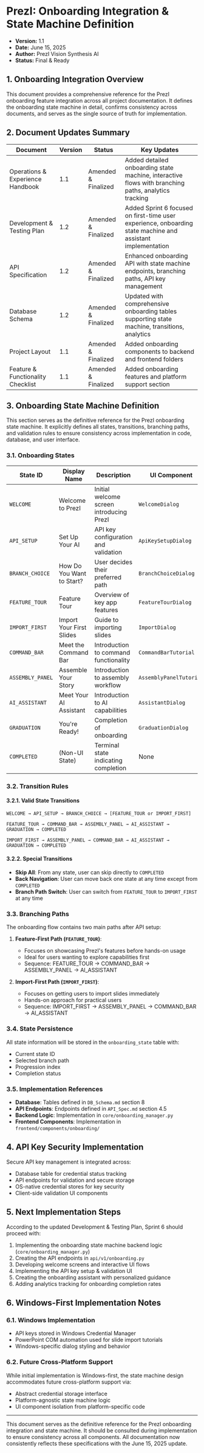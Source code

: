 # PrezI: Onboarding Integration & State Machine Definition

*   **Version:** 1.1
*   **Date:** June 15, 2025
*   **Author:** PrezI Vision Synthesis AI
*   **Status:** Final & Ready

## 1. Onboarding Integration Overview

This document provides a comprehensive reference for the PrezI onboarding feature integration across all project documentation. It defines the onboarding state machine in detail, confirms consistency across documents, and serves as the single source of truth for implementation.

## 2. Document Updates Summary

| Document | Version | Status | Key Updates |
|----------|---------|--------|-------------|
| Operations & Experience Handbook | 1.1 | Amended & Finalized | Added detailed onboarding state machine, interactive flows with branching paths, analytics tracking |
| Development & Testing Plan | 1.2 | Amended & Finalized | Added Sprint 6 focused on first-time user experience, onboarding state machine and assistant implementation |
| API Specification | 1.2 | Amended & Finalized | Enhanced onboarding API with state machine endpoints, branching paths, API key management |
| Database Schema | 1.2 | Amended & Finalized | Updated with comprehensive onboarding tables supporting state machine, transitions, analytics |
| Project Layout | 1.1 | Amended & Finalized | Added onboarding components to backend and frontend folders |
| Feature & Functionality Checklist | 1.1 | Amended & Finalized | Added onboarding features and platform support section |

## 3. Onboarding State Machine Definition

This section serves as the definitive reference for the PrezI onboarding state machine. It explicitly defines all states, transitions, branching paths, and validation rules to ensure consistency across implementation in code, database, and user interface.

### 3.1. Onboarding States

| State ID | Display Name | Description | UI Component | Available Actions |
|----------|--------------|-------------|-------------|-------------------|
| `WELCOME` | Welcome to PrezI | Initial welcome screen introducing PrezI | `WelcomeDialog` | Next, Skip |
| `API_SETUP` | Set Up Your AI | API key configuration and validation | `ApiKeySetupDialog` | Validate, Skip, Back |
| `BRANCH_CHOICE` | How Do You Want to Start? | User decides their preferred path | `BranchChoiceDialog` | Feature Tour, Import First |
| `FEATURE_TOUR` | Feature Tour | Overview of key app features | `FeatureTourDialog` | Next, Skip to Import |
| `IMPORT_FIRST` | Import Your First Slides | Guide to importing slides | `ImportDialog` | Import, Skip |
| `COMMAND_BAR` | Meet the Command Bar | Introduction to command functionality | `CommandBarTutorial` | Try Command, Next |
| `ASSEMBLY_PANEL` | Assemble Your Story | Introduction to assembly workflow | `AssemblyPanelTutorial` | Try Assembly, Next |
| `AI_ASSISTANT` | Meet Your AI Assistant | Introduction to AI capabilities | `AssistantDialog` | Try Assistant, Next |
| `GRADUATION` | You're Ready! | Completion of onboarding | `GraduationDialog` | Finish |
| `COMPLETED` | (Non-UI State) | Terminal state indicating completion | None | None |

### 3.2. Transition Rules

#### 3.2.1. Valid State Transitions

```
WELCOME → API_SETUP → BRANCH_CHOICE → [FEATURE_TOUR or IMPORT_FIRST]

FEATURE_TOUR → COMMAND_BAR → ASSEMBLY_PANEL → AI_ASSISTANT → GRADUATION → COMPLETED

IMPORT_FIRST → ASSEMBLY_PANEL → COMMAND_BAR → AI_ASSISTANT → GRADUATION → COMPLETED
```

#### 3.2.2. Special Transitions

- **Skip All**: From any state, user can skip directly to `COMPLETED`
- **Back Navigation**: User can move back one state at any time except from `COMPLETED`
- **Branch Path Switch**: User can switch from `FEATURE_TOUR` to `IMPORT_FIRST` at any time

### 3.3. Branching Paths

The onboarding flow contains two main paths after API setup:

1. **Feature-First Path (`FEATURE_TOUR`)**: 
   - Focuses on showcasing PrezI's features before hands-on usage
   - Ideal for users wanting to explore capabilities first
   - Sequence: FEATURE_TOUR → COMMAND_BAR → ASSEMBLY_PANEL → AI_ASSISTANT

2. **Import-First Path (`IMPORT_FIRST`)**:
   - Focuses on getting users to import slides immediately
   - Hands-on approach for practical users
   - Sequence: IMPORT_FIRST → ASSEMBLY_PANEL → COMMAND_BAR → AI_ASSISTANT

### 3.4. State Persistence

All state information will be stored in the `onboarding_state` table with:
- Current state ID
- Selected branch path
- Progression index
- Completion status

### 3.5. Implementation References

- **Database**: Tables defined in `DB_Schema.md` section 8
- **API Endpoints**: Endpoints defined in `API_Spec.md` section 4.5
- **Backend Logic**: Implementation in `core/onboarding_manager.py`
- **Frontend Components**: Implementation in `frontend/components/onboarding/`

## 4. API Key Security Implementation

Secure API key management is integrated across:
- Database table for credential status tracking
- API endpoints for validation and secure storage
- OS-native credential stores for key security
- Client-side validation UI components

## 5. Next Implementation Steps

According to the updated Development & Testing Plan, Sprint 6 should proceed with:

1. Implementing the onboarding state machine backend logic (`core/onboarding_manager.py`)
2. Creating the API endpoints in `api/v1/onboarding.py`
3. Developing welcome screens and interactive UI flows
4. Implementing the API key setup & validation UI
5. Creating the onboarding assistant with personalized guidance
6. Adding analytics tracking for onboarding completion rates

## 6. Windows-First Implementation Notes

### 6.1. Windows Implementation

- API keys stored in Windows Credential Manager
- PowerPoint COM automation used for slide import tutorials
- Windows-specific dialog styling and behavior

### 6.2. Future Cross-Platform Support

While initial implementation is Windows-first, the state machine design accommodates future cross-platform support via:
- Abstract credential storage interface
- Platform-agnostic state machine logic
- UI component isolation from platform-specific code


---

This document serves as the definitive reference for the PrezI onboarding integration and state machine. It should be consulted during implementation to ensure consistency across all components. All documentation now consistently reflects these specifications with the June 15, 2025 update.
